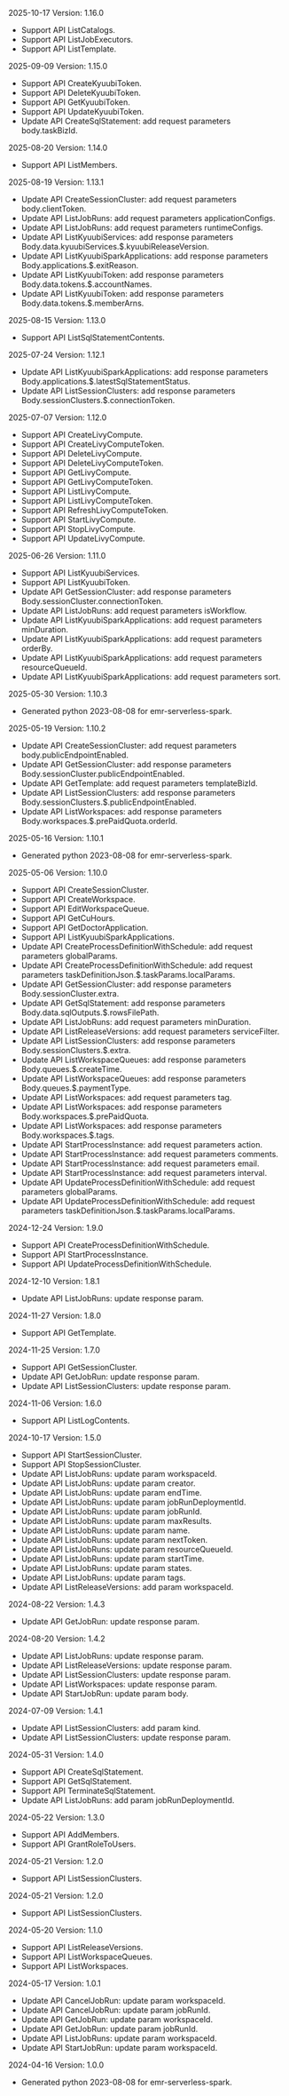 2025-10-17 Version: 1.16.0
- Support API ListCatalogs.
- Support API ListJobExecutors.
- Support API ListTemplate.


2025-09-09 Version: 1.15.0
- Support API CreateKyuubiToken.
- Support API DeleteKyuubiToken.
- Support API GetKyuubiToken.
- Support API UpdateKyuubiToken.
- Update API CreateSqlStatement: add request parameters body.taskBizId.


2025-08-20 Version: 1.14.0
- Support API ListMembers.


2025-08-19 Version: 1.13.1
- Update API CreateSessionCluster: add request parameters body.clientToken.
- Update API ListJobRuns: add request parameters applicationConfigs.
- Update API ListJobRuns: add request parameters runtimeConfigs.
- Update API ListKyuubiServices: add response parameters Body.data.kyuubiServices.$.kyuubiReleaseVersion.
- Update API ListKyuubiSparkApplications: add response parameters Body.applications.$.exitReason.
- Update API ListKyuubiToken: add response parameters Body.data.tokens.$.accountNames.
- Update API ListKyuubiToken: add response parameters Body.data.tokens.$.memberArns.


2025-08-15 Version: 1.13.0
- Support API ListSqlStatementContents.


2025-07-24 Version: 1.12.1
- Update API ListKyuubiSparkApplications: add response parameters Body.applications.$.latestSqlStatementStatus.
- Update API ListSessionClusters: add response parameters Body.sessionClusters.$.connectionToken.


2025-07-07 Version: 1.12.0
- Support API CreateLivyCompute.
- Support API CreateLivyComputeToken.
- Support API DeleteLivyCompute.
- Support API DeleteLivyComputeToken.
- Support API GetLivyCompute.
- Support API GetLivyComputeToken.
- Support API ListLivyCompute.
- Support API ListLivyComputeToken.
- Support API RefreshLivyComputeToken.
- Support API StartLivyCompute.
- Support API StopLivyCompute.
- Support API UpdateLivyCompute.


2025-06-26 Version: 1.11.0
- Support API ListKyuubiServices.
- Support API ListKyuubiToken.
- Update API GetSessionCluster: add response parameters Body.sessionCluster.connectionToken.
- Update API ListJobRuns: add request parameters isWorkflow.
- Update API ListKyuubiSparkApplications: add request parameters minDuration.
- Update API ListKyuubiSparkApplications: add request parameters orderBy.
- Update API ListKyuubiSparkApplications: add request parameters resourceQueueId.
- Update API ListKyuubiSparkApplications: add request parameters sort.


2025-05-30 Version: 1.10.3
- Generated python 2023-08-08 for emr-serverless-spark.

2025-05-19 Version: 1.10.2
- Update API CreateSessionCluster: add request parameters body.publicEndpointEnabled.
- Update API GetSessionCluster: add response parameters Body.sessionCluster.publicEndpointEnabled.
- Update API GetTemplate: add request parameters templateBizId.
- Update API ListSessionClusters: add response parameters Body.sessionClusters.$.publicEndpointEnabled.
- Update API ListWorkspaces: add response parameters Body.workspaces.$.prePaidQuota.orderId.


2025-05-16 Version: 1.10.1
- Generated python 2023-08-08 for emr-serverless-spark.

2025-05-06 Version: 1.10.0
- Support API CreateSessionCluster.
- Support API CreateWorkspace.
- Support API EditWorkspaceQueue.
- Support API GetCuHours.
- Support API GetDoctorApplication.
- Support API ListKyuubiSparkApplications.
- Update API CreateProcessDefinitionWithSchedule: add request parameters globalParams.
- Update API CreateProcessDefinitionWithSchedule: add request parameters taskDefinitionJson.$.taskParams.localParams.
- Update API GetSessionCluster: add response parameters Body.sessionCluster.extra.
- Update API GetSqlStatement: add response parameters Body.data.sqlOutputs.$.rowsFilePath.
- Update API ListJobRuns: add request parameters minDuration.
- Update API ListReleaseVersions: add request parameters serviceFilter.
- Update API ListSessionClusters: add response parameters Body.sessionClusters.$.extra.
- Update API ListWorkspaceQueues: add response parameters Body.queues.$.createTime.
- Update API ListWorkspaceQueues: add response parameters Body.queues.$.paymentType.
- Update API ListWorkspaces: add request parameters tag.
- Update API ListWorkspaces: add response parameters Body.workspaces.$.prePaidQuota.
- Update API ListWorkspaces: add response parameters Body.workspaces.$.tags.
- Update API StartProcessInstance: add request parameters action.
- Update API StartProcessInstance: add request parameters comments.
- Update API StartProcessInstance: add request parameters email.
- Update API StartProcessInstance: add request parameters interval.
- Update API UpdateProcessDefinitionWithSchedule: add request parameters globalParams.
- Update API UpdateProcessDefinitionWithSchedule: add request parameters taskDefinitionJson.$.taskParams.localParams.


2024-12-24 Version: 1.9.0
- Support API CreateProcessDefinitionWithSchedule.
- Support API StartProcessInstance.
- Support API UpdateProcessDefinitionWithSchedule.


2024-12-10 Version: 1.8.1
- Update API ListJobRuns: update response param.


2024-11-27 Version: 1.8.0
- Support API GetTemplate.


2024-11-25 Version: 1.7.0
- Support API GetSessionCluster.
- Update API GetJobRun: update response param.
- Update API ListSessionClusters: update response param.


2024-11-06 Version: 1.6.0
- Support API ListLogContents.


2024-10-17 Version: 1.5.0
- Support API StartSessionCluster.
- Support API StopSessionCluster.
- Update API ListJobRuns: update param workspaceId.
- Update API ListJobRuns: update param creator.
- Update API ListJobRuns: update param endTime.
- Update API ListJobRuns: update param jobRunDeploymentId.
- Update API ListJobRuns: update param jobRunId.
- Update API ListJobRuns: update param maxResults.
- Update API ListJobRuns: update param name.
- Update API ListJobRuns: update param nextToken.
- Update API ListJobRuns: update param resourceQueueId.
- Update API ListJobRuns: update param startTime.
- Update API ListJobRuns: update param states.
- Update API ListJobRuns: update param tags.
- Update API ListReleaseVersions: add param workspaceId.


2024-08-22 Version: 1.4.3
- Update API GetJobRun: update response param.


2024-08-20 Version: 1.4.2
- Update API ListJobRuns: update response param.
- Update API ListReleaseVersions: update response param.
- Update API ListSessionClusters: update response param.
- Update API ListWorkspaces: update response param.
- Update API StartJobRun: update param body.


2024-07-09 Version: 1.4.1
- Update API ListSessionClusters: add param kind.
- Update API ListSessionClusters: update response param.


2024-05-31 Version: 1.4.0
- Support API CreateSqlStatement.
- Support API GetSqlStatement.
- Support API TerminateSqlStatement.
- Update API ListJobRuns: add param jobRunDeploymentId.


2024-05-22 Version: 1.3.0
- Support API AddMembers.
- Support API GrantRoleToUsers.


2024-05-21 Version: 1.2.0
- Support API ListSessionClusters.


2024-05-21 Version: 1.2.0
- Support API ListSessionClusters.


2024-05-20 Version: 1.1.0
- Support API ListReleaseVersions.
- Support API ListWorkspaceQueues.
- Support API ListWorkspaces.


2024-05-17 Version: 1.0.1
- Update API CancelJobRun: update param workspaceId.
- Update API CancelJobRun: update param jobRunId.
- Update API GetJobRun: update param workspaceId.
- Update API GetJobRun: update param jobRunId.
- Update API ListJobRuns: update param workspaceId.
- Update API StartJobRun: update param workspaceId.


2024-04-16 Version: 1.0.0
- Generated python 2023-08-08 for emr-serverless-spark.

